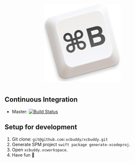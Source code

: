 <p align="center">
  <img src="assets/logo.png" width="250" align="center"/>
  <br/><br/>
</p>

## Continuous Integration
- Master: [![Build Status](https://travis-ci.org/xcbuddy/xcbuddy.svg?branch=master)](https://travis-ci.org/xcbuddy/xcbuddy)

## Setup for development

1. Git clone: `git@github.com:xcbuddy/xcbuddy.git`
2. Generate SPM project `swift package generate-xcodeproj`.
3. Open `xcbuddy.xcworkspace`.
4. Have fun :tada: